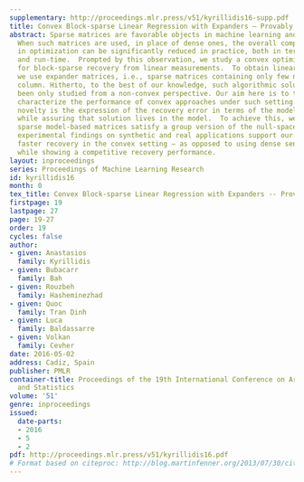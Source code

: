 ```yaml
---
supplementary: http://proceedings.mlr.press/v51/kyrillidis16-supp.pdf
title: Convex Block-sparse Linear Regression with Expanders – Provably
abstract: Sparse matrices are favorable objects in machine learning and optimization.
  When such matrices are used, in place of dense ones, the overall complexity requirements
  in optimization can be significantly reduced in practice, both in terms of space
  and run-time.  Prompted by this observation, we study a convex optimization scheme
  for block-sparse recovery from linear measurements.  To obtain linear sketches,
  we use expander matrices, i.e., sparse matrices containing only few non-zeros per
  column. Hitherto, to the best of our knowledge, such algorithmic solutions have
  been only studied from a non-convex perspective. Our aim here is to theoretically
  characterize the performance of convex approaches under such setting.   Our key
  novelty is the expression of the recovery error in terms of the model-based norm,
  while assuring that solution lives in the model.  To achieve this, we show that
  sparse model-based matrices satisfy a group version of the null-space property.  Our
  experimental findings on synthetic and real applications support our claims for
  faster recovery in the convex setting – as opposed to using dense sensing matrices,
  while showing a competitive recovery performance.
layout: inproceedings
series: Proceedings of Machine Learning Research
id: kyrillidis16
month: 0
tex_title: Convex Block-sparse Linear Regression with Expanders -- Provably
firstpage: 19
lastpage: 27
page: 19-27
order: 19
cycles: false
author:
- given: Anastasios
  family: Kyrillidis
- given: Bubacarr
  family: Bah
- given: Rouzbeh
  family: Hasheminezhad
- given: Quoc
  family: Tran Dinh
- given: Luca
  family: Baldassarre
- given: Volkan
  family: Cevher
date: 2016-05-02
address: Cadiz, Spain
publisher: PMLR
container-title: Proceedings of the 19th International Conference on Artificial Intelligence
  and Statistics
volume: '51'
genre: inproceedings
issued:
  date-parts:
  - 2016
  - 5
  - 2
pdf: http://proceedings.mlr.press/v51/kyrillidis16.pdf
# Format based on citeproc: http://blog.martinfenner.org/2013/07/30/citeproc-yaml-for-bibliographies/
---
```

